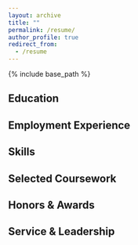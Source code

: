 ```yaml
---
layout: archive
title: ""
permalink: /resume/
author_profile: true
redirect_from:
  - /resume
---
```


{% include base_path %}

Education
------
<!-- * Ph.D. Candidate, Civil Engineering, 2015 - Present
  * University of Michigan, Ann Arbor, MI
* M.S.E, Robotics, 2016 - Present
  * University of Michigan, Ann Arbor, MI
* M.S.E, Construction Engineering & Management, 2014 - 2015
  * University of Michigan, Ann Arbor, MI
* B.S., Civil Engineering, 2010 - 2014
  * Tongji University, Shanghai, China (GPA: 91/100) -->
  

Employment Experience
------
<!-- * Graduate Student Research Assistant, Jan.2015 - Present
  * Laboratory for Intelligent Systems and Technologies, University of Michigan, Ann Arbor, MI
  * Supervisor: Prof. Jerome P. Lynch

* Material Informatics Intern, Sep.2017 - Dec.2017
  * Toyota Research Institute, Ann Arbor, MI
  * Supervisor: Dr. Debasish Banerjee & Dr. Chen Ling
  
* Building Information Modeling Intern, Feb.2014 - Jun.2014
  * Shanghai Construction Group, Shanghai, China
 * Supervisor: Yunchao Liu -->
            


Skills
------
<!-- * Programming
  * Python, C++, MATLAB, C, Java, Javascript, SQL, NoSQL(MongoDB, Cassandra), Linux
* Data Analysis
  * Data Mining, Machine Learning, Computer Vision, Natural Language Processing, Signal Processing, Sensor Fusion, Embedded Systems
* Deep Learning Framework
  * Tensorflow, Caffe, Torch
* Design & Presentation
  * Adobe Creative Suite (Photoshop, Illustrator), Microsoft Office Suite
                                                                            -->          

Selected Coursework
------
<!-- * EECS 586: Algorithms
* EECS 583: Advanced Compiler
* EECS 560: Linear System Theory
* EECS 551: Matrix Method for Signal Processing
* EECS 545: Machine Learning
* EECS 542: Advanced Topics in Computer Vision
* EECS 501: Probability and Random Process
* EECS 485: Web Databases & Information Systems
* EECS 484: Database Management Systems
* EECS 461: Embedded Control Systems
* EECS 460: Control System Analysis and Design  -->


Honors & Awards
------
<!-- * Rackham Conference Travel Grant, University of Michigan 2017
* William Colon Lemon Scholarship, University of Michigan 2016
* Graduate Student Support Fellowship, University of Michigan 2016
* Outstanding Graduate Honor, Tongji University 2014
* Outstanding Student in the Department of Civil Engineering, Tongji University (10/2000) 2013
* CanforWooden Structure Scholarship (Sponsored by Canfor Corporation), Tongji University 2013
* First Prize in the 2013 Shanghai College Student Computer Application Competition 2013
* Intertek Scholarship (2/520, Sponsored by Intertek Group PLC), Tongji University 2012 -->


Service & Leadership
------
<!-- * Vice President of the Volunteer Service Department at Tongji University, Oct.2010 - Jun.2012  
* Leader of the Tongji Education Aid Activity (Raised over 50,000CNY to subsidize 204 pupils), Sep.2011 - Nov.2011                           
* Volunteer Coordinator of the 14th FINA World Championships Shanghai 2011 Organizing Committee, Jul.2011  -->   
